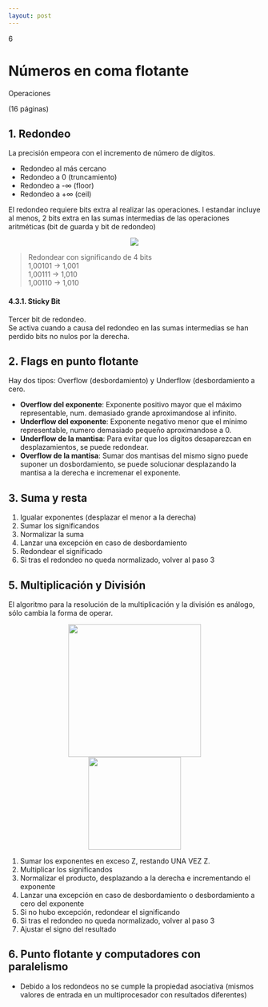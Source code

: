 ```yaml
--- 
layout: post
---
```

<div class="header">
  <div class="numbrerUnit">6</div>
  <h1>Números en coma flotante</h1>
  <subtitle>Operaciones</subtitle>
</div>

(16 páginas)

## 1. Redondeo
La precisión empeora con el incremento de número de dígitos.
 - Redondeo al más cercano
 - Redondeo a 0 (truncamiento)
 - Redondeo a -∞ (floor)
 - Redondeo a +∞ (ceil)

El redondeo requiere bits extra al realizar las operaciones. l estandar incluye al menos, 2 bits extra en las sumas intermedias de las operaciones aritméticas (bit de guarda y bit de redondeo)

<center><img src="https://i.gyazo.com/f9a8213557255cea1acf89df2e7fc0be.png"></center>

<blockquote>
  Redondear con significando de 4 bits<br>
  1,00101 -> 1,001<br>
  1,00111 -> 1,010<br>
  1,00110 -> 1,010<br>
</blockquote>

#### 4.3.1. Sticky Bit
Tercer bit de redondeo.<br>
Se activa cuando a causa del redondeo en las sumas intermedias se han perdido bits no nulos por la derecha.

## 2. Flags en punto flotante 
Hay dos tipos: Overflow (desbordamiento) y Underflow (desbordamiento a cero.
 - **Overflow del exponente**: Exponente positivo mayor que el máximo representable, num. demasiado grande aproximandose al infinito.
 - **Underflow del exponente**: Exponente negativo menor que el mínimo representable, numero demasiado pequeño aproximandose a 0.
 - **Underflow de la mantisa**: Para evitar que los digitos desaparezcan en desplazamientos, se puede redondear.
 - **Overflow de la mantisa**: Sumar dos mantisas del mismo signo puede suponer un dosbordamiento, se puede solucionar desplazando la mantisa a la derecha e incremenar el exponente.

## 3. Suma y resta
1) Igualar exponentes (desplazar el menor a la derecha)<br>
2) Sumar los significandos<br>
3) Normalizar la suma<br>
4) Lanzar una excepción en caso de desbordamiento<br>
5) Redondear el significado<br>
6) Si tras el redondeo no queda normalizado, volver al paso 3<br>

## 5. Multiplicación y División

El algoritmo para la resolución de la multiplicación y la división es análogo, sólo cambia la forma de operar.
<center><img src="https://i.gyazo.com/aa8b16dcfcec0bf5930e63db905bcdc2.png" width="265px"></center>
<center><img src="https://i.gyazo.com/a919e2393bbbba7e55277d778edba087.png" width="185px"></center>


1) Sumar los exponentes en exceso Z, restando UNA VEZ Z.<br>
2) Multiplicar los significandos<br>
3) Normalizar el producto, desplazando a la derecha e incrementando el exponente<br>
4) Lanzar una excepción en caso de desbordamiento o desbordamiento a cero del exponente<br>
5) Si no hubo excepción, redondear el significando <br>
6) Si tras el redondeo no queda normalizado, volver al paso 3<br>
7) Ajustar el signo del resultado<br>

## 6. Punto flotante y computadores con paralelismo
 -  Debido a los redondeos no se cumple la propiedad asociativa (mismos valores de entrada en un multiprocesador con resultados diferentes)
